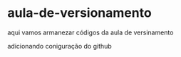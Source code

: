 # aula-de-versionamento
aqui vamos armanezar códigos da aula de versinamento

adicionando coniguração do github
